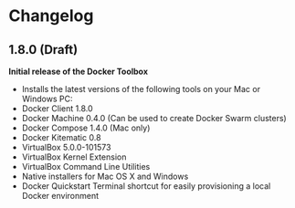 # Changelog

## 1.8.0 (Draft)

**Initial release of the Docker Toolbox**

- Installs the latest versions of the following tools on your Mac or Windows PC:
 - Docker Client 1.8.0
 - Docker Machine 0.4.0 (Can be used to create Docker Swarm clusters) 
 - Docker Compose 1.4.0 (Mac only)
 - Docker Kitematic 0.8
 - VirtualBox 5.0.0-101573
  - VirtualBox Kernel Extension 
  - VirtualBox Command Line Utilities 
- Native installers for Mac OS X and Windows
- Docker Quickstart Terminal shortcut for easily provisioning a local Docker environment
